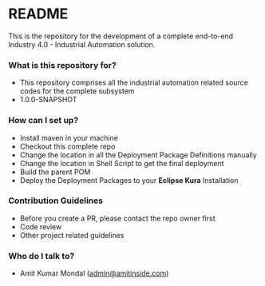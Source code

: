 # README #

This is the repository for the development of a complete end-to-end Industry 4.0 - Industrial Automation solution.

### What is this repository for? ###

* This repository comprises all the industrial automation related source codes for the complete subsystem
* 1.0.0-SNAPSHOT 

### How can I set up? ###

* Install maven in your machine
* Checkout this complete repo
* Change the location in all the Deployment Package Definitions manually
* Change the location in Shell Script to get the final deployment
* Build the parent POM
* Deploy the Deployment Packages to your **Eclipse Kura** Installation

### Contribution Guidelines ###

* Before you create a PR, please contact the repo owner first
* Code review
* Other project related guidelines

### Who do I talk to? ###

* Amit Kumar Mondal (admin@amitinside.com)

